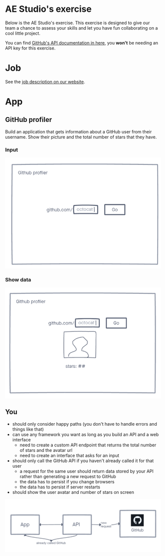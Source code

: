 # AE Studio's exercise

Below is the AE Studio's exercise. This exercise is designed to give our team a chance to assess your skills and let you have fun collaborating on a cool little project.

You can find [GitHub's API documentation in here](https://docs.github.com/en/rest), you **won't** be needing an API key for this exercise.

# Job

See the [job description on our website](https://ae.studio/join-us).

# App

## GitHub profiler

Build an application that gets information about a GitHub user from their username. Show their picture and the total number of stars that they have.

### Input

![](./docs/1.png)

### Show data

![](./docs/2.png)

## You

- should only consider happy paths (you don't have to handle errors and things like that)
- can use any framework you want as long as you build an API and a web interface
  - need to create a custom API endpoint that returns the total number of stars and the avatar url
  - need to create an interface that asks for an input
- should only call the GitHub API if you haven't already called it for that user
  - a request for the same user should return data stored by your API rather than generating a new request to GitHub
  - the data has to persist if you change browsers
  - the data has to persist if server restarts
- should show the user avatar and number of stars on screen

![](./docs/api-call.png)
